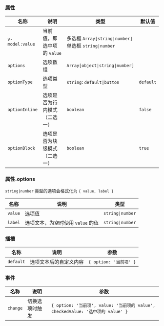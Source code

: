 <!-- 多选框/单选框 -->

### 属性

| 名称            | 说明                         | 类型                                                        | 默认值    |
| --------------- | ---------------------------- | ----------------------------------------------------------- | --------- |
| `v-model:value` | 当前值，即选中项的 `value`   | 多选框 `Array[string\|number]` <br> 单选框 `string\|number` |           |
| `options`       | 选项数组                     | `Array[object\|string\|number]`                             |           |
| `optionType`    | 选项类型                     | `string`: `default\|button`                                 | `default` |
| `optionInline`  | 选项是否为行内模式（二选一） | `boolean`                                                   | `false`   |
| `optionBlock`   | 选项是否为块级模式（二选一） | `boolean`                                                   | `true`    |

### 属性.options

`string|number` 类型的选项会格式化为 `{ value, label }`

| 名称    | 说明                              | 类型             |
| ------- | --------------------------------- | ---------------- |
| `value` | 选项值                            | `string\|number` |
| `label` | 选项文本，为空时使用 `value` 的值 | `string\|number` |

### 插槽

| 名称      | 说明                   | 参数                   |
| --------- | ---------------------- | ---------------------- |
| `default` | 选项文本后的自定义内容 | `{ option: '当前项' }` |

### 事件

| 名称     | 说明           | 参数                                                                            |
| -------- | -------------- | ------------------------------------------------------------------------------- |
| `change` | 切换选项时触发 | `{ option: '当前项', value: '当前项的 value', checkedValue: '选中项的 value' }` |

